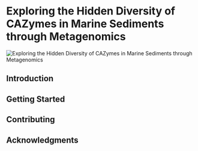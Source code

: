 # Exploring the Hidden Diversity of CAZymes in Marine Sediments through Metagenomics

![Exploring the Hidden Diversity of CAZymes in Marine Sediments through Metagenomics](./images/header_image.png)

## Introduction



## Getting Started



## Contributing


## Acknowledgments



 
